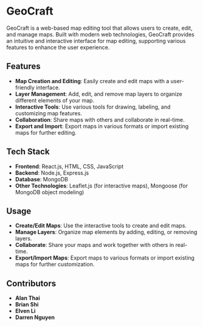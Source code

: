 # GeoCraft

GeoCraft is a web-based map editing tool that allows users to create, edit, and manage maps. Built with modern web technologies, GeoCraft provides an intuitive and interactive interface for map editing, supporting various features to enhance the user experience.

## Features

- **Map Creation and Editing**: Easily create and edit maps with a user-friendly interface.
- **Layer Management**: Add, edit, and remove map layers to organize different elements of your map.
- **Interactive Tools**: Use various tools for drawing, labeling, and customizing map features.
- **Collaboration**: Share maps with others and collaborate in real-time.
- **Export and Import**: Export maps in various formats or import existing maps for further editing.

## Tech Stack

- **Frontend**: React.js, HTML, CSS, JavaScript
- **Backend**: Node.js, Express.js
- **Database**: MongoDB
- **Other Technologies**: Leaflet.js (for interactive maps), Mongoose (for MongoDB object modeling)

## Usage
- **Create/Edit Maps**: Use the interactive tools to create and edit maps.
- **Manage Layers**: Organize map elements by adding, editing, or removing layers.
- **Collaborate**: Share your maps and work together with others in real-time.
- **Export/Import Maps**: Export maps to various formats or import existing maps for further customization.

## Contributors
- **Alan Thai**
- **Brian Shi**
- **Elven Li**
- **Darren Nguyen**
